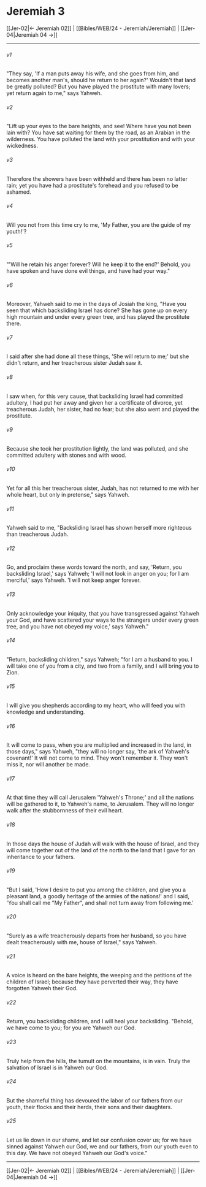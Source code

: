 # Jeremiah 3

[[Jer-02|← Jeremiah 02]] | [[Bibles/WEB/24 - Jeremiah/Jeremiah]] | [[Jer-04|Jeremiah 04 →]]
***



###### v1 
"They say, 'If a man puts away his wife, and she goes from him, and becomes another man's, should he return to her again?' Wouldn't that land be greatly polluted? But you have played the prostitute with many lovers; yet return again to me," says Yahweh. 

###### v2 
"Lift up your eyes to the bare heights, and see! Where have you not been lain with? You have sat waiting for them by the road, as an Arabian in the wilderness. You have polluted the land with your prostitution and with your wickedness. 

###### v3 
Therefore the showers have been withheld and there has been no latter rain; yet you have had a prostitute's forehead and you refused to be ashamed. 

###### v4 
Will you not from this time cry to me, 'My Father, you are the guide of my youth!'? 

###### v5 
"'Will he retain his anger forever? Will he keep it to the end?' Behold, you have spoken and have done evil things, and have had your way." 

###### v6 
Moreover, Yahweh said to me in the days of Josiah the king, "Have you seen that which backsliding Israel has done? She has gone up on every high mountain and under every green tree, and has played the prostitute there. 

###### v7 
I said after she had done all these things, 'She will return to me;' but she didn't return, and her treacherous sister Judah saw it. 

###### v8 
I saw when, for this very cause, that backsliding Israel had committed adultery, I had put her away and given her a certificate of divorce, yet treacherous Judah, her sister, had no fear; but she also went and played the prostitute. 

###### v9 
Because she took her prostitution lightly, the land was polluted, and she committed adultery with stones and with wood. 

###### v10 
Yet for all this her treacherous sister, Judah, has not returned to me with her whole heart, but only in pretense," says Yahweh. 

###### v11 
Yahweh said to me, "Backsliding Israel has shown herself more righteous than treacherous Judah. 

###### v12 
Go, and proclaim these words toward the north, and say, 'Return, you backsliding Israel,' says Yahweh; 'I will not look in anger on you; for I am merciful,' says Yahweh. 'I will not keep anger forever. 

###### v13 
Only acknowledge your iniquity, that you have transgressed against Yahweh your God, and have scattered your ways to the strangers under every green tree, and you have not obeyed my voice,' says Yahweh." 

###### v14 
"Return, backsliding children," says Yahweh; "for I am a husband to you. I will take one of you from a city, and two from a family, and I will bring you to Zion. 

###### v15 
I will give you shepherds according to my heart, who will feed you with knowledge and understanding. 

###### v16 
It will come to pass, when you are multiplied and increased in the land, in those days," says Yahweh, "they will no longer say, 'the ark of Yahweh's covenant!' It will not come to mind. They won't remember it. They won't miss it, nor will another be made. 

###### v17 
At that time they will call Jerusalem 'Yahweh's Throne;' and all the nations will be gathered to it, to Yahweh's name, to Jerusalem. They will no longer walk after the stubbornness of their evil heart. 

###### v18 
In those days the house of Judah will walk with the house of Israel, and they will come together out of the land of the north to the land that I gave for an inheritance to your fathers. 

###### v19 
"But I said, 'How I desire to put you among the children, and give you a pleasant land, a goodly heritage of the armies of the nations!' and I said, 'You shall call me "My Father", and shall not turn away from following me.' 

###### v20 
"Surely as a wife treacherously departs from her husband, so you have dealt treacherously with me, house of Israel," says Yahweh. 

###### v21 
A voice is heard on the bare heights, the weeping and the petitions of the children of Israel; because they have perverted their way, they have forgotten Yahweh their God. 

###### v22 
Return, you backsliding children, and I will heal your backsliding. "Behold, we have come to you; for you are Yahweh our God. 

###### v23 
Truly help from the hills, the tumult on the mountains, is in vain. Truly the salvation of Israel is in Yahweh our God. 

###### v24 
But the shameful thing has devoured the labor of our fathers from our youth, their flocks and their herds, their sons and their daughters. 

###### v25 
Let us lie down in our shame, and let our confusion cover us; for we have sinned against Yahweh our God, we and our fathers, from our youth even to this day. We have not obeyed Yahweh our God's voice."

***
[[Jer-02|← Jeremiah 02]] | [[Bibles/WEB/24 - Jeremiah/Jeremiah]] | [[Jer-04|Jeremiah 04 →]]
